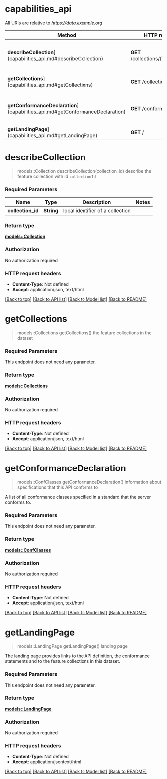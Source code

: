 # capabilities_api

All URIs are relative to *https://data.example.org*

Method | HTTP request | Description
------------- | ------------- | -------------
**describeCollection**](capabilities_api.md#describeCollection) | **GET** /collections/{collectionId} | describe the feature collection with id `collectionId`
**getCollections**](capabilities_api.md#getCollections) | **GET** /collections | the feature collections in the dataset
**getConformanceDeclaration**](capabilities_api.md#getConformanceDeclaration) | **GET** /conformance | information about specifications that this API conforms to
**getLandingPage**](capabilities_api.md#getLandingPage) | **GET** / | landing page


# **describeCollection**
> models::Collection describeCollection(collection_id)
describe the feature collection with id `collectionId`

### Required Parameters

Name | Type | Description  | Notes
------------- | ------------- | ------------- | -------------
  **collection_id** | **String**| local identifier of a collection | 

### Return type

[**models::Collection**](collection.md)

### Authorization

No authorization required

### HTTP request headers

 - **Content-Type**: Not defined
 - **Accept**: application/json, text/html, 

[[Back to top]](#) [[Back to API list]](../README.md#documentation-for-api-endpoints) [[Back to Model list]](../README.md#documentation-for-models) [[Back to README]](../README.md)

# **getCollections**
> models::Collections getCollections()
the feature collections in the dataset

### Required Parameters
This endpoint does not need any parameter.

### Return type

[**models::Collections**](collections.md)

### Authorization

No authorization required

### HTTP request headers

 - **Content-Type**: Not defined
 - **Accept**: application/json, text/html, 

[[Back to top]](#) [[Back to API list]](../README.md#documentation-for-api-endpoints) [[Back to Model list]](../README.md#documentation-for-models) [[Back to README]](../README.md)

# **getConformanceDeclaration**
> models::ConfClasses getConformanceDeclaration()
information about specifications that this API conforms to

A list of all conformance classes specified in a standard that the server conforms to.

### Required Parameters
This endpoint does not need any parameter.

### Return type

[**models::ConfClasses**](confClasses.md)

### Authorization

No authorization required

### HTTP request headers

 - **Content-Type**: Not defined
 - **Accept**: application/json, text/html, 

[[Back to top]](#) [[Back to API list]](../README.md#documentation-for-api-endpoints) [[Back to Model list]](../README.md#documentation-for-models) [[Back to README]](../README.md)

# **getLandingPage**
> models::LandingPage getLandingPage()
landing page

The landing page provides links to the API definition, the conformance statements and to the feature collections in this dataset.

### Required Parameters
This endpoint does not need any parameter.

### Return type

[**models::LandingPage**](landingPage.md)

### Authorization

No authorization required

### HTTP request headers

 - **Content-Type**: Not defined
 - **Accept**: application/jsontext/html

[[Back to top]](#) [[Back to API list]](../README.md#documentation-for-api-endpoints) [[Back to Model list]](../README.md#documentation-for-models) [[Back to README]](../README.md)


